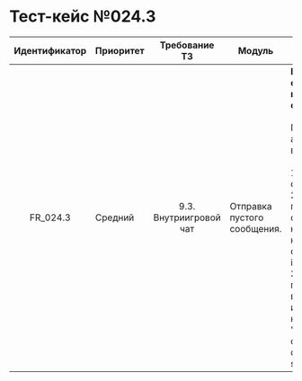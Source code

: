 # Тест-кейс №024.3 

| Идентификатор | Приоритет | Требование ТЗ | Модуль | Шаги тест-кейса | Ожидаемый результат |
| :---: | ----- | :---: | ----- | ----- | ----- |
|   FR\_024.3 |   Средний |   9.3. Внутриигровой чат   |  Отправка пустого сообщения. |   **Проверка отправки пустого сообщения.** <br><br> Пользователь авторизован в игре. <br><br> 1\. Открыть сайт.<br>2\. Открыть поле ввода сообщения, наведя на него  с id'test-chat-div-input'. <br>3\. Оставить поле для ввода пустым и нажать на кнопку "Отправить" с id 'test-chat-button-send'. |   Сообщение не отправляется. |

 
